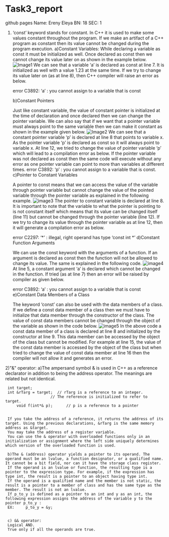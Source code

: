 # Task3_report
github pages
Name: Ereny Eleya
BN: 18
SEC: 1
1) ‘const’ keyword stands for constant. In C++ it is used to make some values constant throughout the program. If we make an artifact of a C++ program as constant then its value cannot be changed during the program execution.
   a)Constant Variables:
     While declaring a variable as const it must be initialized as well. Once declared as const then we cannot change its value later on as shown in the example below.
     ![Image1](https://imgur.com/a/NqxzXKm)
     We can see that a variable ‘a’ is declared as const at line 7. It is initialized as well with a value 1.23 at the same time. If we try to change its value later on (as at line 8), then C++ compiler will raise an error as below.

     error C3892: ‘a’ : you cannot assign to a variable that is const


   b)Constant Pointers

     Just like constant variable, the value of constant pointer is initialized at the time of declaration and once declared then we can change the pointer variable. We can also say that if we want that a pointer variable must always point to the same variable then we can make it constant as shown in the example given below.
     ![Image2](https://imgur.com/WSAffhK)
      We can see that a constant pointer variable ‘p’ is declared at line 8 that points to variable x. As the pointer variable ‘p’ is declared as const so it will always point to variable x. At line 12, we tried to change the value of pointer variable ‘p’ which will lead to a compilation error as below. If the pointer variable was not declared as const then the same code will execute without any error as one pointer variable can point to more than variables at different times.
      error C3892: ‘p’ : you cannot assign to a variable that is const.
   c)Pointer to Constant Variables

     A pointer to const means that we can access the value of the variable through pointer variable but cannot change the value of the pointed variable through the pointer variable as explained in the following example.
     ![image3](https://imgur.com/e6wF6db)
     The pointer to constant variable is declared at line 8. It is important to note that the variable to what the pointer is pointing to is not constant itself which means that its value can be changed itself (line 11) but cannot be changed through the pointer variable (line 12). If we try to change its value through the pointer variable as at line 12, then it will generate a compilation error as below.

     error C2297: ‘*’ : illegal, right operand has type ‘const int *’
   d)Constant Function Arguments

     We can use the const keyword with the arguments of a function. If an argument is declared as const then the function will not be allowed to change its value. The same is explained in the following code.
     ![image4](https://imgur.com/D1M0ZD9)
     At line 5, a constant argument ‘a’ is declared which cannot be changed in the function. If tried (as at line 7) then an error will be raised by compiler as given below.

     error C3892: ‘a’ : you cannot assign to a variable that is const
   e)Constant Data Members of a Class

     The keyword ‘const’ can also be used with the data members of a class. If we define a const data member of a class then we must have to initialize that data member through the constructor of the class. The value of const data members cannot be changed through the object of the variable as shown in the code below.
     ![image5](https://imgur.com/KxE8nq5)
     In the above code a const data member of a class is declared at line 8 and initialized by the constructor at line 9. This data member can be accessed by the object of the class but cannot be modified. For example at line 15, the value of the const data member is accessed by the object of the class but when tried to change the value of const data member at line 16 then the compiler will not allow it and generates an error.
   
2)"&" operator:
     a)The ampersand symbol & is used in C++ as a reference declarator in addition to being the address operator. The meanings are related but not identical.

     int target;
     int &rTarg = target;  // rTarg is a reference to an integer.
                        // The reference is initialized to refer to target.
         void f(int*& p);      // p is a reference to a pointer


     If you take the address of a reference, it returns the address of its target. Using the previous declarations, &rTarg is the same memory address as &target.
     You may take the address of a register variable.
     You can use the & operator with overloaded functions only in an initialization or assignment where the left side uniquely determines which version of the overloaded function is used.

     b)The & (address) operator yields a pointer to its operand. The operand must be an lvalue, a function designator, or a qualified name. It cannot be a bit field, nor can it have the storage class register.
     If the operand is an lvalue or function, the resulting type is a pointer to the expression type. For example, if the expression has type int, the result is a pointer to an object having type int.
     If the operand is a qualified name and the member is not static, the result is a pointer to a member of class and has the same type as the member. The result is not an lvalue.
     If p_to_y is defined as a pointer to an int and y as an int, the following expression assigns the address of the variable y to the pointer p_to_y :
     EX:     p_to_y = &y;


     c) && operator:
     Logical AND.
     True only if all the operands are true.





